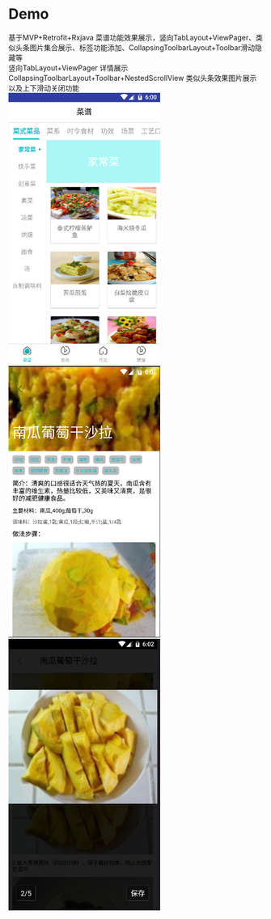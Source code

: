 # Demo
基于MVP+Retrofit+Rxjava 菜谱功能效果展示，竖向TabLayout+ViewPager、类似头条图片集合展示、标签功能添加、CollapsingToolbarLayout+Toolbar滑动隐藏等<br>
  竖向TabLayout+ViewPager      详情展示CollapsingToolbarLayout+Toolbar+NestedScrollView   类似头条效果图片展示以及上下滑动关闭功能<br>
<img src="https://github.com/JakeCheng/Demo/blob/master/app/src/main/res/phone/view_cookbook.png" width="300" height="537" alt="图片加载失败时，显示这段字"/>
<img src="https://github.com/JakeCheng/Demo/blob/master/app/src/main/res/phone/view_cook_book_detail.png" width="300" height="537" alt="图片加载失败时，显示这段字"/>
<img src="https://github.com/JakeCheng/Demo/blob/master/app/src/main/res/phone/view_cook_book_move_close.png" width="300" height="537" alt="图片加载失败时，显示这段字"/>
